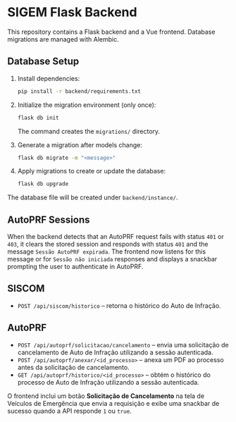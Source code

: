 # SIGEM Flask Backend

This repository contains a Flask backend and a Vue frontend. Database migrations are managed with Alembic.

## Database Setup

1. Install dependencies:
   ```bash
   pip install -r backend/requirements.txt
   ```

2. Initialize the migration environment (only once):
   ```bash
   flask db init
   ```
   The command creates the `migrations/` directory.

3. Generate a migration after models change:
   ```bash
   flask db migrate -m "<message>"
   ```

4. Apply migrations to create or update the database:
   ```bash
   flask db upgrade
   ```

The database file will be created under `backend/instance/`.

## AutoPRF Sessions

When the backend detects that an AutoPRF request fails with status `401` or
`403`, it clears the stored session and responds with status `401` and the
message `Sessão AutoPRF expirada`. The frontend now listens for this message or
for `Sessão não iniciada` responses and displays a snackbar prompting the user
to authenticate in AutoPRF.

## SISCOM

- `POST /api/siscom/historico` – retorna o histórico do Auto de Infração.

## AutoPRF

- `POST /api/autoprf/solicitacao/cancelamento` – envia uma solicitação de
  cancelamento de Auto de Infração utilizando a sessão autenticada.
- `POST /api/autoprf/anexar/<id_processo>` – anexa um PDF ao processo antes da
  solicitação de cancelamento.
- `GET /api/autoprf/historico/<id_processo>` – obtém o histórico do processo
  de Auto de Infração utilizando a sessão autenticada.

O frontend inclui um botão **Solicitação de Cancelamento** na tela de
Veículos de Emergência que envia a requisição e exibe uma snackbar de sucesso
quando a API responde `1` ou `true`.
